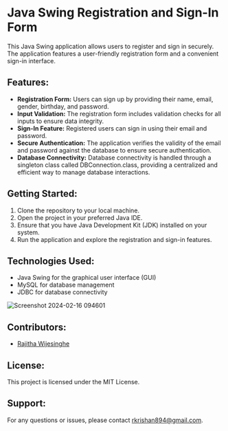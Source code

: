 # Java Swing Registration and Sign-In Form

This Java Swing application allows users to register and sign in securely. The application features a user-friendly registration form and a convenient sign-in interface.

## Features:
- **Registration Form:** Users can sign up by providing their name, email, gender, birthday, and password.
- **Input Validation:** The registration form includes validation checks for all inputs to ensure data integrity.
- **Sign-In Feature:** Registered users can sign in using their email and password.
- **Secure Authentication:** The application verifies the validity of the email and password against the database to ensure secure authentication.
- **Database Connectivity:** Database connectivity is handled through a singleton class called DBConnection.class, providing a centralized and efficient way to manage database interactions.

## Getting Started:
1. Clone the repository to your local machine.
2. Open the project in your preferred Java IDE.
3. Ensure that you have Java Development Kit (JDK) installed on your system.
4. Run the application and explore the registration and sign-in features.

## Technologies Used:
- Java Swing for the graphical user interface (GUI)
- MySQL for database management
- JDBC for database connectivity

![Screenshot 2024-02-16 094601](https://github.com/rKrishan99/Java-Swing-Registration-and-Sign-In-Form-with-Database-Connectivity/assets/109914399/a53eba6b-2461-42c8-accb-5ca1c85555da)  

## Contributors:
- [Rajitha Wijesinghe](mailto:rkrishan894@gmail.com)

## License:
This project is licensed under the MIT License.

## Support:
For any questions or issues, please contact [rkrishan894@gmail.com](mailto:rkrishan894@gmail.com).


